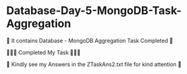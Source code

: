 # Database-Day-5-MongoDB-Task-Aggregation

 👀 It contains Database - MongoDB Aggregation Task Completed 👀

 🥇🥇🥇 Completed My Task 🥇🥇🥇

 🌴 Kindly see my Answers in the ZTaskAns2.txt file for kind attention  🌴